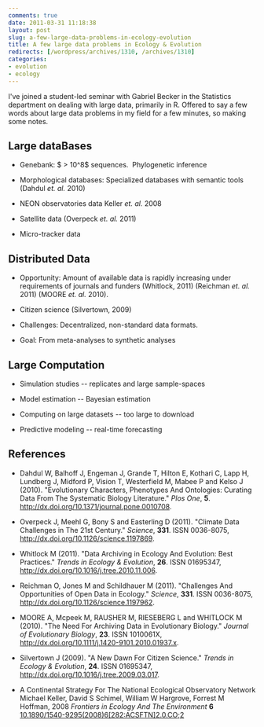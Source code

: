 ```yaml
---
comments: true
date: 2011-03-31 11:18:38
layout: post
slug: a-few-large-data-problems-in-ecology-evolution
title: A few large data problems in Ecology & Evolution
redirects: [/wordpress/archives/1310, /archives/1310]
categories:
- evolution
- ecology
---
```


I've joined a student-led seminar with Gabriel Becker in the Statistics department on dealing with large data, primarily in R.  Offered to say a few words about large data problems in my field for a few minutes, so making some notes.


## Large dataBases





	
  * Genebank: $ > 10^8$ sequences.  Phylogenetic inference

	
  * Morphological databases: Specialized databases with semantic tools (Dahdul _et. al._ 2010)

	
  * NEON observatories data Keller _et. al._ 2008

	
  * Satellite data (Overpeck _et. al._ 2011)

	
  * Micro-tracker data




## Distributed Data





	
  * Opportunity: Amount of available data is rapidly increasing under requirements of journals and funders (Whitlock, 2011) (Reichman _et. al._ 2011) (MOORE _et. al._ 2010).

	
  * Citizen science (Silvertown, 2009)

	
  * Challenges: Decentralized, non-standard data formats.

	
  * Goal: From meta-analyses to synthetic analyses






## Large Computation





	
  * Simulation studies -- replicates and large sample-spaces

	
  * Model estimation -- Bayesian estimation

	
  * Computing on large datasets -- too large to download

	
  * Predictive modeling -- real-time forecasting



## References


- Dahdul W, Balhoff J, Engeman J, Grande T, Hilton E, Kothari C, Lapp H, Lundberg J, Midford P, Vision T, Westerfield M, Mabee P and Kelso J (2010).
"Evolutionary Characters, Phenotypes And Ontologies: Curating Data From The Systematic Biology Literature."
*Plos One*, **5**.
<a href="http://dx.doi.org/10.1371/journal.pone.0010708">http://dx.doi.org/10.1371/journal.pone.0010708</a>.

- Overpeck J, Meehl G, Bony S and Easterling D (2011).
"Climate Data Challenges in The 21st Century."
*Science*, **331**.
ISSN 0036-8075, <a href="http://dx.doi.org/10.1126/science.1197869">http://dx.doi.org/10.1126/science.1197869</a>.

- Whitlock M (2011).
"Data Archiving in Ecology And Evolution: Best Practices."
*Trends in Ecology &amp; Evolution*, **26**.
ISSN 01695347, <a href="http://dx.doi.org/10.1016/j.tree.2010.11.006">http://dx.doi.org/10.1016/j.tree.2010.11.006</a>.

- Reichman O, Jones M and Schildhauer M (2011).
"Challenges And Opportunities of Open Data in Ecology."
*Science*, **331**.
ISSN 0036-8075, <a href="http://dx.doi.org/10.1126/science.1197962">http://dx.doi.org/10.1126/science.1197962</a>.

- MOORE A, Mcpeek M, RAUSHER M, RIESEBERG L and WHITLOCK M (2010).
"The Need For Archiving Data in Evolutionary Biology."
*Journal of Evolutionary Biology*, **23**.
ISSN 1010061X, <a href="http://dx.doi.org/10.1111/j.1420-9101.2010.01937.x">http://dx.doi.org/10.1111/j.1420-9101.2010.01937.x</a>.

- Silvertown J (2009).
"A New Dawn For Citizen Science."
*Trends in Ecology &amp; Evolution*, **24**.
ISSN 01695347, <a href="http://dx.doi.org/10.1016/j.tree.2009.03.017">http://dx.doi.org/10.1016/j.tree.2009.03.017</a>.



-  A Continental Strategy For The National Ecological Observatory Network Michael Keller, David S Schimel, William W Hargrove, Forrest M Hoffman,  2008 *Frontiers in Ecology And The Environment* **6**    [10.1890/1540-9295(2008)6[282:ACSFTN]2.0.CO;2](http://dx.doi.org/10.1890/1540-9295(2008)6[282:ACSFTN]2.0.CO;2)
